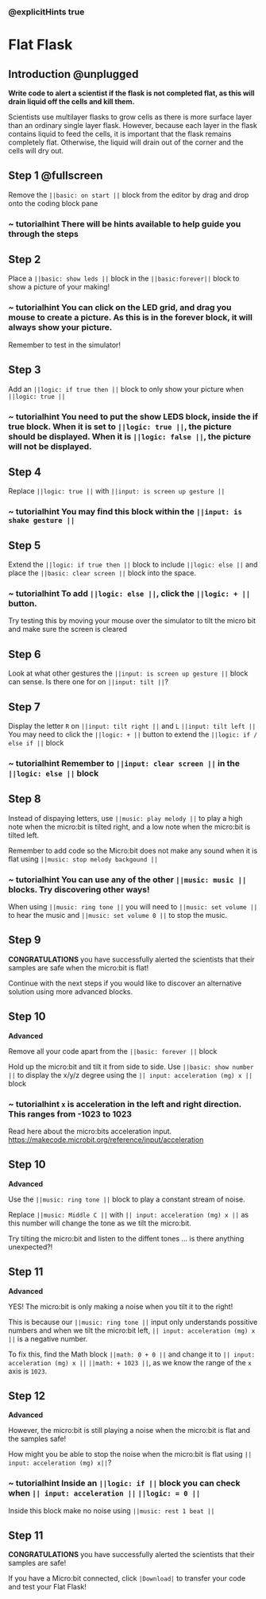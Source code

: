 ### @explicitHints true

# Flat Flask

## Introduction @unplugged

**Write code to alert a scientist if the flask is not completed flat, as this will drain liquid off the cells and kill them.**

Scientists use multilayer flasks to grow cells as there is more surface layer than an ordinary single layer flask. However, because each layer in the flask contains liquid to feed the cells, it is important that the flask remains completely flat. Otherwise, the liquid will drain out of the corner and the cells will dry out.  

## Step 1 @fullscreen


Remove the ``||basic: on start ||`` block from the editor by drag and drop onto the coding block pane

### ~ tutorialhint There will be hints available to help guide you through the steps



## Step 2 


Place a ``||basic: show leds ||`` block in the ``||basic:forever||`` block to show a picture of your making!

### ~ tutorialhint You can click on the LED grid, and drag you mouse to create a picture. As this is in the forever block, it will always show your picture. 

Remember to test in the simulator!

## Step 3

Add an `||logic: if true then ||` block to only show your picture when `||logic: true ||`

### ~ tutorialhint You need to put the show LEDS block, inside the if true block. When it is set to `||logic: true ||`, the picture should be displayed. When it is `||logic: false ||`, the picture will not be displayed.


## Step 4

Replace `||logic: true ||` with `||input: is screen up gesture ||`

### ~ tutorialhint You may find this block within the `||input: is shake gesture ||`



## Step 5

Extend the ``||logic: if true then ||`` block to include ``||logic: else ||`` and 
place the ``||basic: clear screen ||`` block into the space. 


### ~ tutorialhint To add ``||logic: else ||``, click the ``||logic: + ||`` button. 

Try testing this by moving your mouse over the simulator to tilt the micro bit and make sure the screen is cleared

 
## Step 6

Look at what other gestures the `||input: is screen up gesture ||` block can sense. 
Is there one for on  `||input: tilt ||`?


## Step 7

Display the letter `R` on `||input: tilt right ||` and `L` `||input: tilt left ||` 
You may need to click the ``||logic: + ||`` button to extend the ``||logic: if / else if ||`` block

### ~ tutorialhint Remember to `||input: clear screen ||` in the ``||logic: else ||`` block



## Step 8

Instead of dispaying letters, use ``||music: play melody ||`` to play a high note when the micro:bit is tilted right, and a low note when the micro:bit is tilted left.

Remember to add code so the Micro:bit does not make any sound when it is flat using ``||music: stop melody backgound ||``

### ~ tutorialhint You can use any of the other ``||music: music ||`` blocks. Try discovering other ways!  

When using ``||music: ring tone ||`` you will need to ``||music: set volume ||`` to hear the music and ``||music: set volume 0 ||`` to stop the music.

## Step 9

**CONGRATULATIONS** you have successfully alerted the scientists that their samples are safe when the micro:bit is flat!

Continue with the next steps if you would like to discover an alternative solution using more advanced blocks.


## Step 10

**Advanced** 

Remove all your code apart from the `||basic: forever ||` block

Hold up the micro:bit and tilt it from side to side. Use  `||basic: show number ||` to display the x/y/z degree using the `|| input: acceleration (mg) x ||` block 

### ~ tutorialhint `x` is acceleration in the left and right direction. This ranges from -1023 to 1023

Read here about the micro:bits acceleration input. https://makecode.microbit.org/reference/input/acceleration 



## Step 10

**Advanced** 

Use the ``||music: ring tone ||`` block to play a constant stream of noise. 

Replace ``||music: Middle C ||`` with `|| input: acceleration (mg) x ||` as this number will change the tone as we tilt the micro:bit. 

Try tilting the micro:bit and listen to the diffent tones ... is there anything unexpected?!


## Step 11

**Advanced**

YES! The micro:bit is only making a noise when you tilt it to the right!

This is because our ``||music: ring tone ||`` input only understands possitive numbers and when we tilt the micro:bit left, ``|| input: acceleration (mg) x ||`` is a negative number. 

To fix this, find the Math block ``||math: 0 + 0 ||`` and change it to `|| input: acceleration (mg) x ||` ``||math: + 1023 ||``, as we know the range of the `x` axis is `1023`. 


## Step 12

**Advanced**

However, the micro:bit is still playing a noise when the micro:bit is flat and the samples safe! 

How might you be able to stop the noise when the micro:bit is flat using ``|| input: acceleration (mg) x||``?

### ~ tutorialhint Inside an ``||logic: if ||`` block you can check when ``|| input: acceleration ||`` ``||logic: = 0 ||``

Inside this block make no noise using ``||music: rest 1 beat ||``



## Step 11

**CONGRATULATIONS** you have successfully alerted the scientists that their samples are safe!

If you have a Micro:bit connected, click ``|Download|`` to transfer your code and test your Flat Flask!
